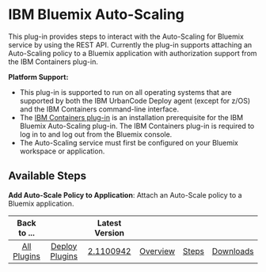 
IBM Bluemix Auto-Scaling
========================

This plug-in provides steps to interact with the Auto-Scaling for Bluemix service by using the REST API. Currently the plug-in supports attaching an Auto-Scaling policy to a Bluemix application with authorization support from the IBM Containers plug-in.

**Platform Support:**

* This plug-in is supported to run on all operating systems that are supported by both the IBM UrbanCode Deploy agent (except for z/OS) and the IBM Containers command-line interface.
* The [IBM Containers plug-in](https://developer.ibm.com/urbancode/plugin/cloud-foundry-ibm-containers/) is an installation prerequisite for the IBM Bluemix Auto-Scaling plug-in. The IBM Containers plug-in is required to log in to and log out from the Bluemix console.
* The Auto-Scaling service must first be configured on your Bluemix workspace or application.


Available Steps
---------------


**Add Auto-Scale Policy to Application**: Attach an Auto-Scale policy to a Bluemix application.



|Back to ...||Latest Version||||
| :---: | :---: | :---: | :---: | :---: | :---: |
|[All Plugins](../../index.md)|[Deploy Plugins](../README.md)|[2.1100942](https://raw.githubusercontent.com/UrbanCode/IBM-UCD-PLUGINS/main/files/bluemix-autoscale/bluemix-autoscale-2.1100942.zip)|[Overview](overview.md)|[Steps](steps.md)|[Downloads](downloads.md)|
